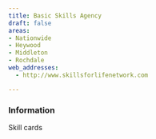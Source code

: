 ```yaml
---
title: Basic Skills Agency
draft: false
areas:
- Nationwide
- Heywood
- Middleton
- Rochdale
web_addresses:
  - http://www.skillsforlifenetwork.com

---
```


### Information
Skill cards

